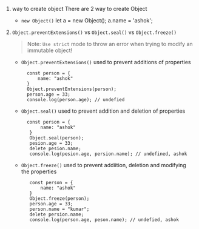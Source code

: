 1. way to create object
    There are 2 way to create Object
    - ```new Object()```
            let a = new Object();
            a.name = 'ashok';
        

2. ```Object.preventExtensions()``` vs ```Object.seal()``` vs ```Object.freeze()```
    > Note: ```Use strict``` mode to throw an error when trying to modify an immutable object!
    - ```Object.preventExtensions()``` used to prevent additions of properties
    
            const person = {
                name: "ashok"
            }
            Object.preventEntensions(person);
            person.age = 33;
            console.log(person.age); // undefied
            
   - ```Object.seal()``` used to prevent addition and deletion of properties
   
           const person = {
                name: "ashok"
            }
            Object.seal(person);
            pesion.age = 33;
            delete pesion.name;
            console.log(pesion.age, persion.name); // undefined, ashok
           
   - ```Object.freeze()``` used to prevent addiition, deletion and modifying the properties
        
            const person = {
                name: "ashok"
            }
            Object.freeze(person);
            person.age = 33;
            person.name = "kumar";
            delete persion.name;
            console.log(person.age, peson.name); // undefied, ashok

